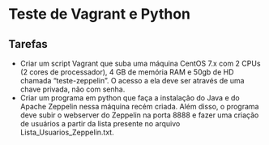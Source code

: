 # Teste de Vagrant e Python

## Tarefas

- Criar um script Vagrant que suba uma máquina CentOS 7.x com 2 CPUs (2 cores de processador), 4 GB de memória RAM e 50gb de HD chamada “teste-zeppelin”. O acesso a ela deve ser através de uma chave privada, não com senha.
- Criar um programa em python que faça a instalação do Java e do Apache Zeppelin nessa máquina recém criada. Além disso, o programa deve subir o webserver do Zeppelin na porta 8888 e fazer uma criação de usuários a partir da lista presente no arquivo Lista_Usuarios_Zeppelin.txt.

